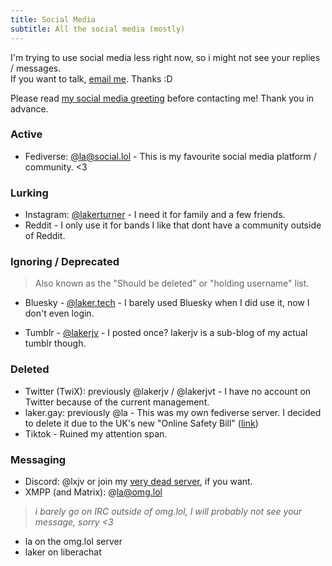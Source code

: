 ```yaml
---
title: Social Media
subtitle: All the social media (mostly)
---
```


I'm trying to use social media less right now, so i might not see your replies / messages. <br>
If you want to talk, [email me](/contact). Thanks :D

Please read [my social media greeting](/greeting) before contacting me! Thank you in advance.

### Active
- Fediverse: [@la@social.lol](https://social.lol/@la) - This is my favourite social media platform / community. <3

### Lurking
- Instagram: [@lakerturner](https://instagram.com/lakerturner) - I need it for family and a few friends.
- Reddit - I only use it for bands I like that dont have a community outside of Reddit.

### Ignoring / Deprecated
> Also known as the "Should be deleted" or "holding username" list.

- Bluesky - [@laker.tech](https://bsky.app/profile/laker.tech) - I barely used Bluesky when I did use it, now I don't even login.

- Tumblr - [@lakerjv](https:lakerjv.tumblr.com) - I posted once? lakerjv is a sub-blog of my actual tumblr though.

### Deleted
- Twitter (TwiX): previously @lakerjv / @lakerjvt - I have no account on Twitter because of the current management.
- laker.gay: previously @la - This was my own fediverse server. I decided to delete it due to the UK's new "Online Safety Bill" ([link](https://social.lol/@la/111597722244578267))
- Tiktok - Ruined my attention span.

### Messaging
- Discord: @lxjv or join my [very dead server](https://laker.tech/discord), if you want.
- XMPP (and Matrix): @la@omg.lol
> *i barely go on IRC outside of omg.lol, I will probably not see your message, sorry <3*
- la on the omg.lol server
- laker on liberachat
